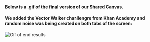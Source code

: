 #### Below is a .gif of the final version of our Shared Canvas. 
#### We added the Vector Walker chanllengre from Khan Academy and random noise was being created on both tabs of the screen:

![Gif of end results](https://github.com/AYJACKSON-ICS4U/shared-drawing-canvas-websockets-and-p5-js-2cci-gang/blob/master/End%20Results.gif)
